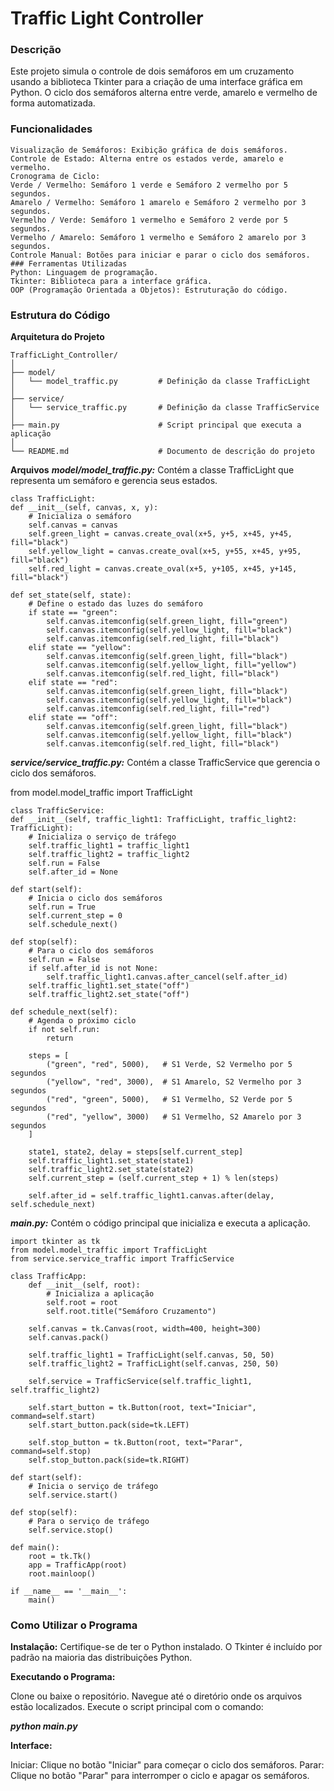 # Traffic Light Controller
### Descrição
Este projeto simula o controle de dois semáforos em um cruzamento usando a biblioteca Tkinter para a criação de uma interface gráfica em Python. O ciclo dos semáforos alterna entre verde, amarelo e vermelho de forma automatizada.

### Funcionalidades
```plaintext
Visualização de Semáforos: Exibição gráfica de dois semáforos.
Controle de Estado: Alterna entre os estados verde, amarelo e vermelho.
Cronograma de Ciclo:
Verde / Vermelho: Semáforo 1 verde e Semáforo 2 vermelho por 5 segundos.
Amarelo / Vermelho: Semáforo 1 amarelo e Semáforo 2 vermelho por 3 segundos.
Vermelho / Verde: Semáforo 1 vermelho e Semáforo 2 verde por 5 segundos.
Vermelho / Amarelo: Semáforo 1 vermelho e Semáforo 2 amarelo por 3 segundos.
Controle Manual: Botões para iniciar e parar o ciclo dos semáforos.
### Ferramentas Utilizadas
Python: Linguagem de programação.
Tkinter: Biblioteca para a interface gráfica.
OOP (Programação Orientada a Objetos): Estruturação do código.
```
### Estrutura do Código
**Arquitetura do Projeto**

```plaintext
TrafficLight_Controller/
│
├── model/
│   └── model_traffic.py         # Definição da classe TrafficLight
│
├── service/
│   └── service_traffic.py       # Definição da classe TrafficService
│
├── main.py                      # Script principal que executa a aplicação
│
└── README.md                    # Documento de descrição do projeto
```

**Arquivos**
***model/model_traffic.py:*** Contém a classe TrafficLight que representa um semáforo e gerencia seus estados.


    class TrafficLight:
    def __init__(self, canvas, x, y):
        # Inicializa o semáforo
        self.canvas = canvas
        self.green_light = canvas.create_oval(x+5, y+5, x+45, y+45, fill="black")
        self.yellow_light = canvas.create_oval(x+5, y+55, x+45, y+95, fill="black")
        self.red_light = canvas.create_oval(x+5, y+105, x+45, y+145, fill="black")
        
    def set_state(self, state):
        # Define o estado das luzes do semáforo
        if state == "green":
            self.canvas.itemconfig(self.green_light, fill="green")
            self.canvas.itemconfig(self.yellow_light, fill="black")
            self.canvas.itemconfig(self.red_light, fill="black")
        elif state == "yellow":
            self.canvas.itemconfig(self.green_light, fill="black")
            self.canvas.itemconfig(self.yellow_light, fill="yellow")
            self.canvas.itemconfig(self.red_light, fill="black")
        elif state == "red":
            self.canvas.itemconfig(self.green_light, fill="black")
            self.canvas.itemconfig(self.yellow_light, fill="black")
            self.canvas.itemconfig(self.red_light, fill="red")
        elif state == "off":
            self.canvas.itemconfig(self.green_light, fill="black")
            self.canvas.itemconfig(self.yellow_light, fill="black")
            self.canvas.itemconfig(self.red_light, fill="black")

***service/service_traffic.py:*** Contém a classe TrafficService que gerencia o ciclo dos semáforos.

from model.model_traffic import TrafficLight

    class TrafficService:
    def __init__(self, traffic_light1: TrafficLight, traffic_light2: TrafficLight):
        # Inicializa o serviço de tráfego
        self.traffic_light1 = traffic_light1
        self.traffic_light2 = traffic_light2
        self.run = False
        self.after_id = None

    def start(self):
        # Inicia o ciclo dos semáforos
        self.run = True
        self.current_step = 0
        self.schedule_next()

    def stop(self):
        # Para o ciclo dos semáforos
        self.run = False
        if self.after_id is not None:
            self.traffic_light1.canvas.after_cancel(self.after_id)
        self.traffic_light1.set_state("off")
        self.traffic_light2.set_state("off")

    def schedule_next(self):
        # Agenda o próximo ciclo
        if not self.run:
            return

        steps = [
            ("green", "red", 5000),   # S1 Verde, S2 Vermelho por 5 segundos
            ("yellow", "red", 3000),  # S1 Amarelo, S2 Vermelho por 3 segundos
            ("red", "green", 5000),   # S1 Vermelho, S2 Verde por 5 segundos
            ("red", "yellow", 3000)   # S1 Vermelho, S2 Amarelo por 3 segundos
        ]
        
        state1, state2, delay = steps[self.current_step]
        self.traffic_light1.set_state(state1)
        self.traffic_light2.set_state(state2)
        self.current_step = (self.current_step + 1) % len(steps)

        self.after_id = self.traffic_light1.canvas.after(delay, self.schedule_next)

***main.py:*** Contém o código principal que inicializa e executa a aplicação.

    import tkinter as tk
    from model.model_traffic import TrafficLight
    from service.service_traffic import TrafficService
    
    class TrafficApp:
        def __init__(self, root):
            # Inicializa a aplicação
            self.root = root
            self.root.title("Semáforo Cruzamento")
        
        self.canvas = tk.Canvas(root, width=400, height=300)
        self.canvas.pack()
        
        self.traffic_light1 = TrafficLight(self.canvas, 50, 50)
        self.traffic_light2 = TrafficLight(self.canvas, 250, 50)
        
        self.service = TrafficService(self.traffic_light1, self.traffic_light2)
        
        self.start_button = tk.Button(root, text="Iniciar", command=self.start)
        self.start_button.pack(side=tk.LEFT)
        
        self.stop_button = tk.Button(root, text="Parar", command=self.stop)
        self.stop_button.pack(side=tk.RIGHT)
        
    def start(self):
        # Inicia o serviço de tráfego
        self.service.start()

    def stop(self):
        # Para o serviço de tráfego
        self.service.stop()

    def main():
        root = tk.Tk()
        app = TrafficApp(root)
        root.mainloop()
    
    if __name__ == '__main__':
        main()



### Como Utilizar o Programa


**Instalação:** Certifique-se de ter o Python instalado. O Tkinter é incluído por padrão na maioria das distribuições Python.

**Executando o Programa:**

Clone ou baixe o repositório.
Navegue até o diretório onde os arquivos estão localizados.
Execute o script principal com o comando:

***python main.py***

**Interface:**

Iniciar: Clique no botão "Iniciar" para começar o ciclo dos semáforos.
Parar: Clique no botão "Parar" para interromper o ciclo e apagar os semáforos.
